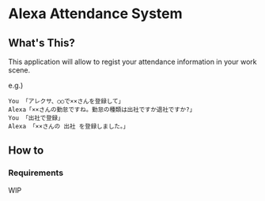# Alexa Attendance System

## What's This?

This application will allow to regist your attendance information in your work scene.

e.g.)
```
You 「アレクサ、○○で××さんを登録して」
Alexa「××さんの勤怠ですね。勤怠の種類は出社ですか退社ですか?」
You 「出社で登録」
Alexa 「××さんの 出社 を登録しました。」
```

## How to
### Requirements
WIP
